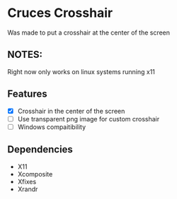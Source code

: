 # Cruces Crosshair

Was made to put a crosshair at the center of the screen

## NOTES:

Right now only works on linux systems running x11

## Features

- [x] Crosshair in the center of the screen
- [ ] Use transparent png image for custom crosshair
- [ ] Windows compaitibility

## Dependencies

* X11
* Xcomposite
* Xfixes
* Xrandr
